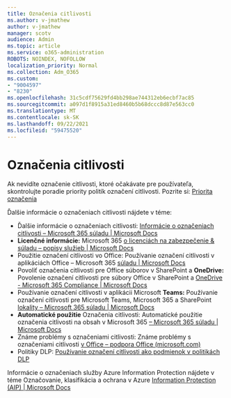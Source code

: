 ```yaml
---
title: Označenia citlivosti
ms.author: v-jmathew
author: v-jmathew
manager: scotv
audience: Admin
ms.topic: article
ms.service: o365-administration
ROBOTS: NOINDEX, NOFOLLOW
localization_priority: Normal
ms.collection: Adm_O365
ms.custom:
- "9004597"
- "8230"
ms.openlocfilehash: 31c5cdf75629fd4bb298ae744312eb6ecbf7ac85
ms.sourcegitcommit: a097d1f8915a31ed8460b5b68dccc8d87e563cc0
ms.translationtype: MT
ms.contentlocale: sk-SK
ms.lasthandoff: 09/22/2021
ms.locfileid: "59475520"
---
```

# <a name="sensitivity-labels"></a>Označenia citlivosti

Ak nevidíte označenie citlivosti, ktoré očakávate pre používateľa, skontrolujte poradie priority politík označení citlivosti. Pozrite si: [Priorita označenia](https://docs.microsoft.com/microsoft-365/compliance/sensitivity-labels)

Ďalšie informácie o označeniach citlivosti nájdete v téme:

- Ďalšie informácie o označeniach citlivosti: [Informácie o označeniach citlivosti – Microsoft 365 súladu | Microsoft Docs](https://docs.microsoft.com/microsoft-365/compliance/sensitivity-labels)
- **Licenčné informácie:** Microsoft 365 [o licenciách na zabezpečenie & súladu – popisy služieb | Microsoft Docs](https://docs.microsoft.com/office365/servicedescriptions/microsoft-365-service-descriptions/microsoft-365-tenantlevel-services-licensing-guidance/microsoft-365-security-compliance-licensing-guidance#information-protection)
- Použitie označení citlivosti vo Office: Používanie označení citlivosti v aplikáciách Office – Microsoft 365 [súladu | Microsoft Docs](https://docs.microsoft.com/microsoft-365/compliance/sensitivity-labels-office-apps)
- Povoliť označenia citlivosti pre Office súborov v SharePoint a **OneDrive:** Povolenie označení citlivosti pre súbory Office v SharePoint a [OneDrive - Microsoft 365 Compliance | Microsoft Docs](https://docs.microsoft.com/microsoft-365/compliance/sensitivity-labels-sharepoint-onedrive-files)
- Používanie označení citlivosti v aplikácii Microsoft **Teams:** Používanie označení citlivosti pre Microsoft Teams, Microsoft 365 a SharePoint [lokality – Microsoft 365 súladu | Microsoft Docs](https://docs.microsoft.com/microsoft-365/compliance/sensitivity-labels-teams-groups-sites)
- **Automatické použitie** Označenia citlivosti: Automatické použitie označenia citlivosti na obsah v Microsoft 365 [– Microsoft 365 súladu | Microsoft Docs](https://docs.microsoft.com/microsoft-365/compliance/apply-sensitivity-label-automatically)
- Známe problémy s označeniami citlivosti: Známe problémy s označeniami citlivosti [v Office – podpora Office (microsoft.com)](https://support.microsoft.com/office/known-issues-with-sensitivity-labels-in-office-b169d687-2bbd-4e21-a440-7da1b2743edc)
- Politiky DLP: [Používanie označení citlivosti ako podmienok v politikách DLP](https://docs.microsoft.com/microsoft-365/compliance/dlp-sensitivity-label-as-condition) 

Informácie o označeniach služby Azure Information Protection nájdete v téme Označovanie, klasifikácia a ochrana v Azure [Information Protection (AIP) | Microsoft Docs](https://docs.microsoft.com/azure/information-protection/aip-classification-and-protection)
